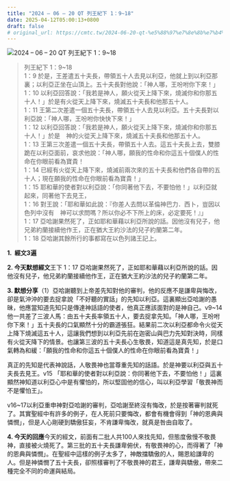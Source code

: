 ```yaml
---
title: "2024 – 06 – 20 QT 列王紀下 1：9~18"
date: 2025-04-12T05:00:13+0800
draft: false
# original_url: https://cmtc.tw/2024-06-20-qt-%e5%88%97%e7%8e%8b%e7%b4%80%e4%b8%8b-1%ef%bc%9a918
---
```


![2024 – 06 – 20 QT 列王紀下 1：9\~18](/images/qt.jpg  "2024 – 06 – 20 QT 列王紀下 1：9\~18")

> 列王紀下 1：9\~18  
> 1：9 於是，王差遣五十夫長，帶領五十人去見以利亞，他就上到以利亞那裏；以利亞正坐在山頂上。五十夫長對他說：「神人哪，王吩咐你下來！」  
> 1：10 以利亞回答說：「我若是神人，願火從天上降下來，燒滅你和你那五十人！」於是有火從天上降下來，燒滅五十夫長和他那五十人。  
> 1：11 王第二次差遣一個五十夫長，帶領五十人去見以利亞。五十夫長對以利亞說：「神人哪，王吩咐你快快下來！」  
> 1：12 以利亞回答說：「我若是神人，願火從天上降下來，燒滅你和你那五十人！」於是　神的火從天上降下來，燒滅五十夫長和他那五十人。  
> 1：13 王第三次差遣一個五十夫長，帶領五十人去。這五十夫長上去，雙膝跪在以利亞面前，哀求他說：「神人哪，願我的性命和你這五十個僕人的性命在你眼前看為寶貴！  
> 1：14 已經有火從天上降下來，燒滅前兩次來的五十夫長和他們各自帶的五十人；現在願我的性命在你眼前看為寶貴！」  
> 1：15 耶和華的使者對以利亞說：「你同著他下去，不要怕他！」以利亞就起來，同著他下去見王，  
> 1：16 對王說：「耶和華如此說：『你差人去問以革倫神巴力．西卜，豈因以色列中沒有　神可以求問嗎？所以你必不下所上的床，必定要死！』」  
> 1：17 亞哈謝果然死了，正如耶和華藉以利亞所說的話。因他沒有兒子，他兄弟約蘭接續他作王，正在猶大王約沙法的兒子約蘭第二年。  
> 1：18 亞哈謝其餘所行的事都寫在以色列諸王記上。

**1.  經文3遍**

**2. 今天默想經文**王下 1：17 亞哈謝果然死了，正如耶和華藉以利亞所說的話。因他沒有兒子，他兄弟約蘭接續他作王，正在猶大王約沙法的兒子約蘭第二年。

**3. 默想分享**（1）亞哈謝聽到上帝差先知對他的審判，他的反應不是謙卑與悔改，卻是氣沖沖的要去捉拿說「不好聽的實話」的先知以利亞。這裏顯出亞哈謝的愚昧，他應當知道先知只是傳達神話語的使者，他真正應該面對的是神自己。v9\~14他一共差了三波人馬：由五十夫長率領五十人，要去捉拿先知。「神人哪，王吩咐你下來！」五十夫長的口氣顯然十分的霸道張狂。結果前二次以利亞都命令火從天上降下燒滅這五十人，這讓我們想到以利亞先前在迦密山與巴力先知對決時，同樣有火從天降下的情景。也讓第三波的五十夫長心生敬畏，知道這是真先知，於是口氣轉為和緩：「願我的性命和你這五十個僕人的性命在你眼前看為寶貴！」

真正的先知是代表神說話，人敬畏神也當尊重先知的話語。於是神要以利亞與五十夫長去見王。v15 「耶和華的使者對以利亞說：你同著他下去，不要怕他！」這裏顯然神知道以利亞心中是有懼怕的，所以堅固他的信心，叫以利亞學習「敬畏神而不是懼怕王」。

v16\~17以利亞重申神對亞哈謝的審判，亞哈謝至終沒有悔改，於是按著審判就死了。其實聖經中有許多的例子，在人死前只要悔改，都會有機會得到「神的恩典與憐憫」，但是人心剛硬到驕傲狂妄，不肯謙卑悔改，就真是咎由自取了。

**4. 今天的回應**今天的經文，前面有二批人共100人來找先知，但態度傲慢不敬畏神，直接被火燒死了。第三批的五十夫長謙卑俯伏，有敬畏神的心，而得著了「神的恩典與憐憫」。在聖經中這樣的例子太多了，神敵擋驕傲的人，賜恩給謙卑的人。但是神憐憫了五十夫長，卻照樣審判了不敬畏神的君王，謙卑與驕傲，帶來二種完全不同的命運與結局。